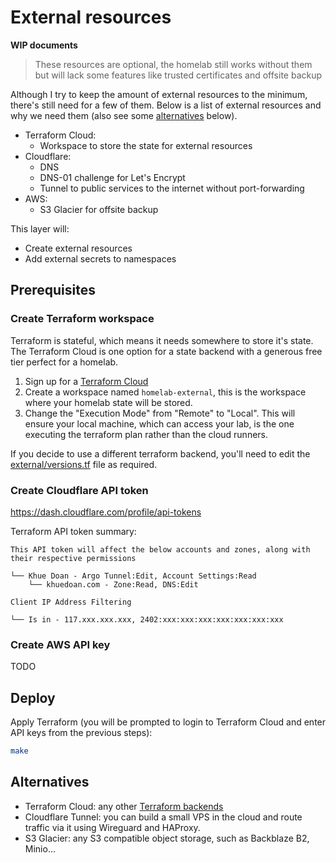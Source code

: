 # External resources

**WIP documents**

> These resources are optional, the homelab still works without them but will lack some features like trusted certificates and offsite backup

Although I try to keep the amount of external resources to the minimum, there's still need for a few of them.
Below is a list of external resources and why we need them (also see some [alternatives](#alternatives) below).

- Terraform Cloud:
  - Workspace to store the state for external resources
- Cloudflare:
  - DNS
  - DNS-01 challenge for Let's Encrypt
  - Tunnel to public services to the internet without port-forwarding
- AWS:
  - S3 Glacier for offsite backup

This layer will:

- Create external resources
- Add external secrets to namespaces

## Prerequisites

### Create Terraform workspace

Terraform is stateful, which means it needs somewhere to store it's state. The Terraform Cloud is one option for a state backend with a generous free tier perfect for a homelab.

1. Sign up for a [Terraform Cloud](https://cloud.hashicorp.com/products/terraform)
2. Create a workspace named `homelab-external`, this is the workspace where your homelab state will be stored.
3. Change the "Execution Mode" from "Remote" to "Local". This will ensure your local machine, which can access your lab, is the one executing the terraform plan rather than the cloud runners.

If you decide to use a different terraform backend, you'll need to edit the [external/versions.tf](./versions.tf) file as required.

### Create Cloudflare API token

<https://dash.cloudflare.com/profile/api-tokens>

Terraform API token summary:

```
This API token will affect the below accounts and zones, along with their respective permissions

└── Khue Doan - Argo Tunnel:Edit, Account Settings:Read
    └── khuedoan.com - Zone:Read, DNS:Edit

Client IP Address Filtering

└── Is in - 117.xxx.xxx.xxx, 2402:xxx:xxx:xxx:xxx:xxx:xxx:xxx
```

### Create AWS API key

TODO

## Deploy

Apply Terraform (you will be prompted to login to Terraform Cloud and enter API keys from the previous steps):

```sh
make
```

## Alternatives

- Terraform Cloud: any other [Terraform backends](https://www.terraform.io/language/settings/backends)
- Cloudflare Tunnel: you can build a small VPS in the cloud and route traffic via it using Wireguard and HAProxy. 
- S3 Glacier: any S3 compatible object storage, such as Backblaze B2, Minio...
